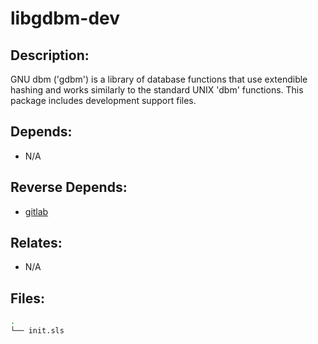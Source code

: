 # libgdbm-dev

## Description:

GNU dbm ('gdbm') is a library of database functions that use extendible hashing and works similarly to the standard UNIX 'dbm' functions.  This package includes development support files.

## Depends:

  -  N/A

## Reverse Depends:

  -  [gitlab](/salt/gitlab)

## Relates:

  -  N/A

## Files:

```bash
.
└── init.sls
```
